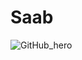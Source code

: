 # Saab
![GitHub_hero](https://user-images.githubusercontent.com/114987887/193782520-d9929227-eb5d-429c-b5ed-175da8e491da.jpg)